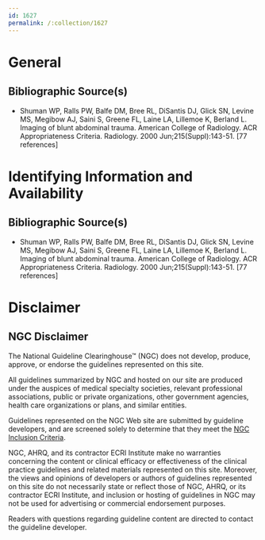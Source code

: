 ```yaml
---
id: 1627
permalink: /:collection/1627
---
```


# General

## Bibliographic Source(s)

- Shuman WP, Ralls PW, Balfe DM, Bree RL, DiSantis DJ, Glick SN, Levine MS, Megibow AJ, Saini S, Greene FL, Laine LA, Lillemoe K, Berland L. Imaging of blunt abdominal trauma. American College of Radiology. ACR Appropriateness Criteria. Radiology. 2000 Jun;215(Suppl):143-51. [77 references]

# Identifying Information and Availability

## Bibliographic Source(s)

- Shuman WP, Ralls PW, Balfe DM, Bree RL, DiSantis DJ, Glick SN, Levine MS, Megibow AJ, Saini S, Greene FL, Laine LA, Lillemoe K, Berland L. Imaging of blunt abdominal trauma. American College of Radiology. ACR Appropriateness Criteria. Radiology. 2000 Jun;215(Suppl):143-51. [77 references]

# Disclaimer

## NGC Disclaimer

The National Guideline Clearinghouse™ (NGC) does not develop, produce, approve, or endorse the guidelines represented on this site.

All guidelines summarized by NGC and hosted on our site are produced under the auspices of medical specialty societies, relevant professional associations, public or private organizations, other government agencies, health care organizations or plans, and similar entities.

Guidelines represented on the NGC Web site are submitted by guideline developers, and are screened solely to determine that they meet the [NGC Inclusion Criteria](/help-and-about/summaries/inclusion-criteria).

NGC, AHRQ, and its contractor ECRI Institute make no warranties concerning the content or clinical efficacy or effectiveness of the clinical practice guidelines and related materials represented on this site. Moreover, the views and opinions of developers or authors of guidelines represented on this site do not necessarily state or reflect those of NGC, AHRQ, or its contractor ECRI Institute, and inclusion or hosting of guidelines in NGC may not be used for advertising or commercial endorsement purposes.

Readers with questions regarding guideline content are directed to contact the guideline developer.

